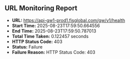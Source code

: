 ## URL Monitoring Report

- **URL:** https://api-gw1-prod1.fisglobal.com/gw/v1/health
- **Start Time:** 2025-08-23T17:59:50.664556
- **End Time:** 2025-08-23T17:59:50.787013
- **Total Time Taken:** 0.122457 seconds
- **HTTP Status Code:** 403
- **Status:** Failure
- **Failure Reason:** HTTP Status Code: 403
